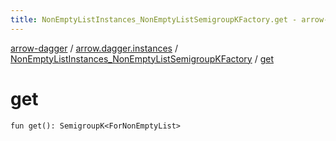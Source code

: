```yaml
---
title: NonEmptyListInstances_NonEmptyListSemigroupKFactory.get - arrow-dagger
---
```


[arrow-dagger](../../index.html) / [arrow.dagger.instances](../index.html) / [NonEmptyListInstances_NonEmptyListSemigroupKFactory](index.html) / [get](./get.html)

# get

`fun get(): SemigroupK<ForNonEmptyList>`